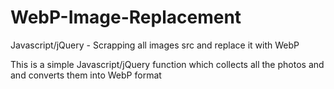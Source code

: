 # WebP-Image-Replacement
Javascript/jQuery - Scrapping all images src and replace it with WebP

This is a simple Javascript/jQuery function which collects all the photos and and converts them into WebP format

